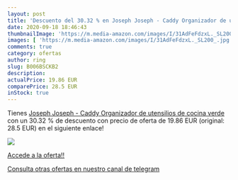 ```yaml
---
layout: post
title: 'Descuento del 30.32 % en Joseph Joseph - Caddy Organizador de ute'
date: 2020-09-18 18:46:43
thumbnailImage: 'https://m.media-amazon.com/images/I/31AdFeFdzxL._SL200_.jpg'
images: [ 'https://m.media-amazon.com/images/I/31AdFeFdzxL._SL200_.jpg' ]
comments: true
category: ofertas
author: ring
slug: B006BSCKB2
description:
actualPrice: 19.86 EUR
comparePrice: 28.5 EUR
inStock: true
---
```


Tienes [Joseph Joseph - Caddy Organizador de utensilios de cocina verde](https://www.amazon.com/dp/B006BSCKB2/?tag=redken08-20) con un 30.32 % de descuento con precio de oferta de 19.86 EUR (original: 28.5 EUR) en el siguiente enlace!

[![](https://m.media-amazon.com/images/I/31AdFeFdzxL._SL200_.jpg)](https://www.amazon.com/dp/B006BSCKB2/?tag=redken08-20)

[Accede a la oferta!!](https://www.amazon.com/dp/B006BSCKB2/?tag=redken08-20)

[Consulta otras ofertas en nuestro canal de telegram](https://t.me/s/ofertas25)
